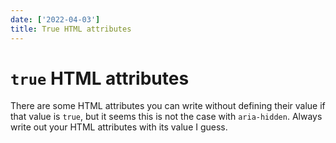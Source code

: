 ```yaml
---
date: ['2022-04-03']
title: True HTML attributes
---
```


# `true` HTML attributes

There are some HTML attributes you can write without defining their value if that value is `true`, but it seems this is not the case with `aria-hidden`. Always write out your HTML attributes with its value I guess.

